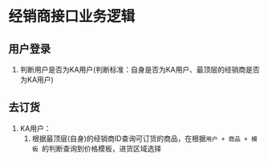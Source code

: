 # 经销商接口业务逻辑



## 用户登录

1. 判断用户是否为KA用户(判断标准：自身是否为KA用户、最顶层的经销商是否为KA用户)


## 去订货

1. KA用户：
   1. 根据最顶层(自身)的经销商ID查询可订货的商品，在根据`用户 + 商品 + 模板 `的判断查询到价格模板，进货区域选择
